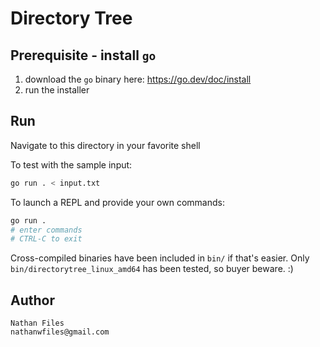 # Directory Tree

## Prerequisite - install `go`

1. download the `go` binary here: https://go.dev/doc/install
2. run the installer

## Run

Navigate to this directory in your favorite shell

To test with the sample input:
```bash
go run . < input.txt
```

To launch a REPL and provide your own commands:
```bash
go run .
# enter commands
# CTRL-C to exit
```

Cross-compiled binaries have been included in `bin/` if that's easier.
Only `bin/directorytree_linux_amd64` has been tested, so buyer beware. :)

## Author

```
Nathan Files
nathanwfiles@gmail.com
```
